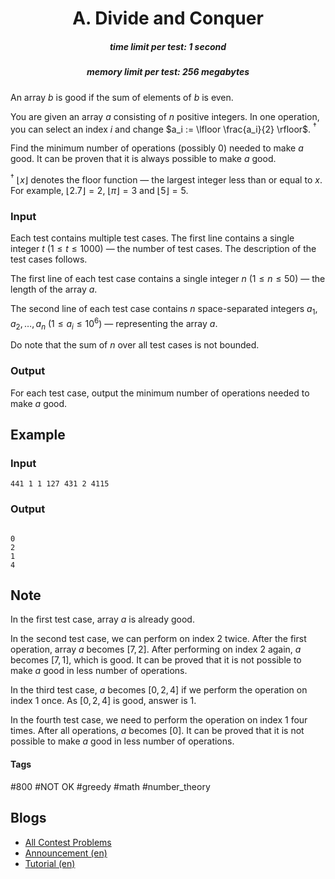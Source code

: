 <h1 style='text-align: center;'> A. Divide and Conquer</h1>

<h5 style='text-align: center;'>time limit per test: 1 second</h5>
<h5 style='text-align: center;'>memory limit per test: 256 megabytes</h5>

An array $b$ is good if the sum of elements of $b$ is even. 

You are given an array $a$ consisting of $n$ positive integers. In one operation, you can select an index $i$ and change $a_i := \lfloor \frac{a_i}{2} \rfloor$. $^\dagger$

Find the minimum number of operations (possibly $0$) needed to make $a$ good. It can be proven that it is always possible to make $a$ good.

$^\dagger$ $\lfloor x \rfloor$ denotes the floor function — the largest integer less than or equal to $x$. For example, $\lfloor 2.7 \rfloor = 2$, $\lfloor \pi \rfloor = 3$ and $\lfloor 5 \rfloor =5$.

### Input

Each test contains multiple test cases. The first line contains a single integer $t$ ($1 \leq t \leq 1000$) — the number of test cases. The description of the test cases follows.

The first line of each test case contains a single integer $n$ ($1 \leq n \leq 50$) — the length of the array $a$.

The second line of each test case contains $n$ space-separated integers $a_1,a_2,\ldots,a_n$ ($1 \leq a_i \leq 10^6$) — representing the array $a$.

Do note that the sum of $n$ over all test cases is not bounded.

### Output

For each test case, output the minimum number of operations needed to make $a$ good.

## Example

### Input


```text
441 1 1 127 431 2 4115
```
### Output

```text

0
2
1
4

```
## Note

In the first test case, array $a$ is already good.

In the second test case, we can perform on index $2$ twice. After the first operation, array $a$ becomes $[7,2]$. After performing on index $2$ again, $a$ becomes $[7,1]$, which is good. It can be proved that it is not possible to make $a$ good in less number of operations.

In the third test case, $a$ becomes $[0,2,4]$ if we perform the operation on index $1$ once. As $[0,2,4]$ is good, answer is $1$.

In the fourth test case, we need to perform the operation on index $1$ four times. After all operations, $a$ becomes $[0]$. It can be proved that it is not possible to make $a$ good in less number of operations.



#### Tags 

#800 #NOT OK #greedy #math #number_theory 

## Blogs
- [All Contest Problems](../Codeforces_Round_838_(Div._2).md)
- [Announcement (en)](../blogs/Announcement_(en).md)
- [Tutorial (en)](../blogs/Tutorial_(en).md)
